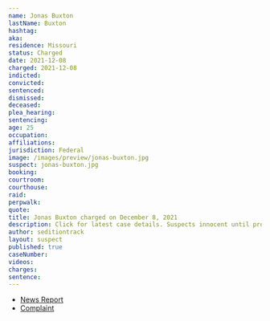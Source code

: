 ```yaml
---
name: Jonas Buxton
lastName: Buxton
hashtag:
aka:
residence: Missouri
status: Charged
date: 2021-12-08
charged: 2021-12-08
indicted:
convicted:
sentenced:
dismissed:
deceased:
plea_hearing:
sentencing:
age: 25
occupation:
affiliations:
jurisdiction: Federal
image: /images/preview/jonas-buxton.jpg
suspect: jonas-buxton.jpg
booking:
courtroom:
courthouse:
raid:
perpwalk:
quote:
title: Jonas Buxton charged on December 8, 2021
description: Click for latest case details. Suspects innocent until proven guilty.
author: seditiontrack
layout: suspect
published: true
caseNumber:
videos:
charges:
sentence:
---
```


- [News Report](https://www.kmov.com/news/st-louis-man-faces-federal-charges-for-involvement-in-january-6-capitol-riot/article_456b66e6-5a14-11ec-bbcd-a7b1b51ac5a6.html)
- [Complaint](https://extremism.gwu.edu/sites/g/files/zaxdzs2191/f/Jonas%20Buxton%20Criminal%20Complaint.pdf)
